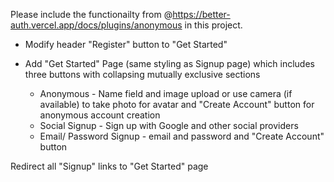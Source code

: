 Please include the functionailty from @https://better-auth.vercel.app/docs/plugins/anonymous in this project.

* Modify header "Register" button to "Get Started"

* Add "Get Started" Page (same styling as Signup page) which includes three buttons with collapsing mutually exclusive sections 
  
  - Anonymous - Name field and image upload or use camera (if available) to take photo for avatar and  "Create Account" button for anonymous account creation
  - Social Signup  - Sign up with Google and other social providers
  - Email/ Password Signup - email and password and "Create Account" button

Redirect all "Signup" links to "Get Started" page

